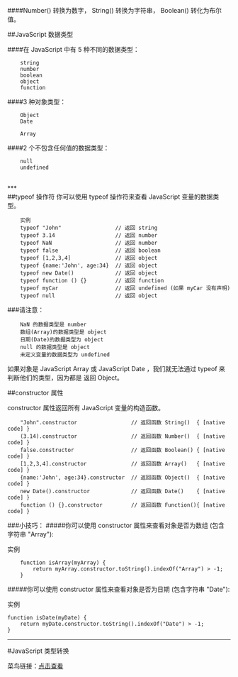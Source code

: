 ####Number() 转换为数字， String() 转换为字符串， Boolean() 转化为布尔值。


##JavaScript 数据类型

####在 JavaScript 中有 5 种不同的数据类型：

		string
		number
		boolean
		object
		function

####3 种对象类型：
		
		Object
		Date

		Array
####2 个不包含任何值的数据类型：

		null
		undefined
<br>
***
<br>
##typeof 操作符
你可以使用 typeof 操作符来查看 JavaScript 变量的数据类型。
		
		实例
		typeof "John"                 // 返回 string 
		typeof 3.14                   // 返回 number
		typeof NaN                    // 返回 number
		typeof false                  // 返回 boolean
		typeof [1,2,3,4]              // 返回 object
		typeof {name:'John', age:34}  // 返回 object
		typeof new Date()             // 返回 object
		typeof function () {}         // 返回 function
		typeof myCar                  // 返回 undefined (如果 myCar 没有声明)
		typeof null                   // 返回 object

###请注意：
		
		NaN 的数据类型是 number
		数组(Array)的数据类型是 object
		日期(Date)的数据类型为 object
		null 的数据类型是 object
		未定义变量的数据类型为 undefined

如果对象是 JavaScript Array 或 JavaScript Date ，我们就无法通过 typeof 来判断他们的类型，因为都是 返回 Object。

##constructor 属性

constructor 属性返回所有 JavaScript 变量的构造函数。
		
		"John".constructor                 // 返回函数 String()  { [native code] }
		(3.14).constructor                 // 返回函数 Number()  { [native code] }
		false.constructor                  // 返回函数 Boolean() { [native code] }
		[1,2,3,4].constructor              // 返回函数 Array()   { [native code] }
		{name:'John', age:34}.constructor  // 返回函数 Object()  { [native code] }
		new Date().constructor             // 返回函数 Date()    { [native code] }
		function () {}.constructor         // 返回函数 Function(){ [native code] }

###小技巧：
#####你可以使用 constructor 属性来查看对象是否为数组 (包含字符串 "Array"):

实例

		function isArray(myArray) {
		    return myArray.constructor.toString().indexOf("Array") > -1;
		}


#####你可以使用 constructor 属性来查看对象是否为日期 (包含字符串 "Date"):

实例

	function isDate(myDate) {
	    return myDate.constructor.toString().indexOf("Date") > -1;
	}

***

#JavaScript 类型转换

菜鸟链接：[点击查看](http://www.runoob.com/js/js-type-conversion.html)
